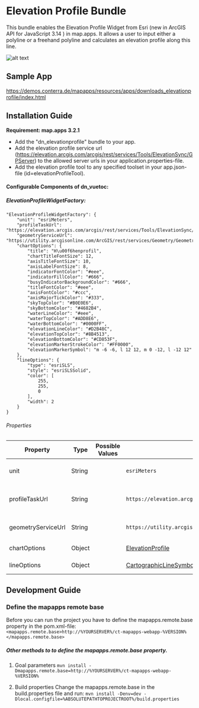 # Elevation Profile Bundle
This bundle enables the Elevation Profile Widget from Esri (new in ArcGIS API for JavaScript 3.14 ) in map.apps. It allows a user to input either a polyline or a freehand polyline and calculates an elevation profile along this line.

![alt text](https://github.com/conterra/mapapps-elevation-profile/blob/master/profile.JPG)

Sample App
------------------
https://demos.conterra.de/mapapps/resources/apps/downloads_elevationprofile/index.html

Installation Guide
------------------
**Requirement: map.apps 3.2.1**
- Add the "dn_elevationprofile" bundle to your app.
- Add the elevation profile service url (https://elevation.arcgis.com/arcgis/rest/services/Tools/ElevationSync/GPServer) to the allowed server urls in your application.properties-file.
- Add the elevation profile tool to any specified toolset in your app.json-file (id=elevationProfileTool).

#### Configurable Components of dn_vuetoc:

##### ElevationProfileWidgetFactory:
```
"ElevationProfileWidgetFactory": {
    "unit": "esriMeters",
    "profileTaskUrl": "https://elevation.arcgis.com/arcgis/rest/services/Tools/ElevationSync/GPServer",
    "geometryServiceUrl": "https://utility.arcgisonline.com/ArcGIS/rest/services/Geometry/GeometryServer",
    "chartOptions": {
        "title": "H\u00f6henprofil",
        "chartTitleFontSize": 12,
        "axisTitleFontSize": 10,
        "axisLabelFontSize": 8,
        "indicatorFontColor": "#eee",
        "indicatorFillColor": "#666",
        "busyIndicatorBackgroundColor": "#666",
        "titleFontColor": "#eee",
        "axisFontColor": "#ccc",
        "axisMajorTickColor": "#333",
        "skyTopColor": "#B0E0E6",
        "skyBottomColor": "#4682B4",
        "waterLineColor": "#eee",
        "waterTopColor": "#ADD8E6",
        "waterBottomColor": "#0000FF",
        "elevationLineColor": "#D2B48C",
        "elevationTopColor": "#8B4513",
        "elevationBottomColor": "#CD853F",
        "elevationMarkerStrokeColor": "#FF0000",
        "elevationMarkerSymbol": "m -6 -6, l 12 12, m 0 -12, l -12 12"
    },
    "lineOptions": {
        "type": "esriSLS",
        "style": "esriSLSSolid",
        "color": [
            255,
            255,
            0
        ],
        "width": 2
    }
}
```

###### Properties
| Property                       | Type    | Possible Values                 | Default                                                                                                    | Description                       |
|--------------------------------|---------|---------------------------------|------------------------------------------------------------------------------------------------------------|---------------------------------- |
| unit                           | String  |                                 | ```esriMeters```                                                                                           | Show basemaps in vuetoc           |
| profileTaskUrl                 | String  |                                 | ```https://elevation.arcgis.com/arcgis/rest/services/Tools/ElevationSync/GPServer```                       | Show operational layers in vuetoc |
| geometryServiceUrl             | String  |                                 | ```https://utility.arcgisonline.com/ArcGIS/rest/services/Geometry/GeometryServer```                        | Show legend in vuetoc             |
| chartOptions                   | Object  |                                 | [ElevationProfile](https://developers.arcgis.com/javascript/3/jsapi/elevationprofile-amd.html)             | Chart options                     |
| lineOptions                    | Object  |                                 | [CartographicLineSymbol](https://developers.arcgis.com/javascript/3/jsapi/cartographiclinesymbol-amd.html) | Line options                      |

Development Guide
------------------
### Define the mapapps remote base
Before you can run the project you have to define the mapapps.remote.base property in the pom.xml-file:
`<mapapps.remote.base>http://%YOURSERVER%/ct-mapapps-webapp-%VERSION%</mapapps.remote.base>`

##### Other methods to to define the mapapps.remote.base property.
1. Goal parameters
`mvn install -Dmapapps.remote.base=http://%YOURSERVER%/ct-mapapps-webapp-%VERSION%`

2. Build properties
Change the mapapps.remote.base in the build.properties file and run:
`mvn install -Denv=dev -Dlocal.configfile=%ABSOLUTEPATHTOPROJECTROOT%/build.properties`

